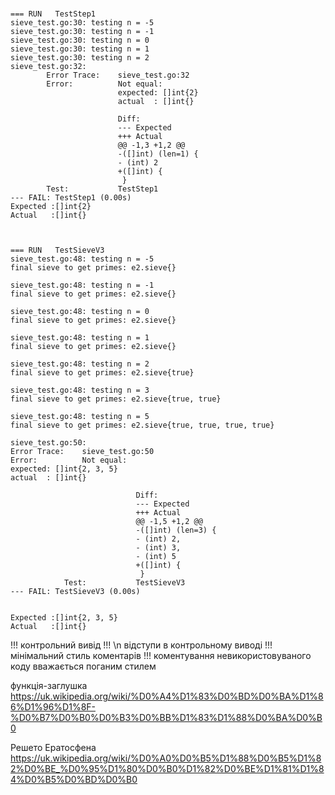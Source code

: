 # 

    === RUN   TestStep1
    sieve_test.go:30: testing n = -5
    sieve_test.go:30: testing n = -1
    sieve_test.go:30: testing n = 0
    sieve_test.go:30: testing n = 1
    sieve_test.go:30: testing n = 2
    sieve_test.go:32: 
        	Error Trace:	sieve_test.go:32
        	Error:      	Not equal: 
        	            	expected: []int{2}
        	            	actual  : []int{}
        	            	
        	            	Diff:
        	            	--- Expected
        	            	+++ Actual
        	            	@@ -1,3 +1,2 @@
        	            	-([]int) (len=1) {
        	            	- (int) 2
        	            	+([]int) {
        	            	 }
        	Test:       	TestStep1
    --- FAIL: TestStep1 (0.00s)
    Expected :[]int{2}
    Actual   :[]int{}



    === RUN   TestSieveV3
    sieve_test.go:48: testing n = -5
    final sieve to get primes: e2.sieve{}

    sieve_test.go:48: testing n = -1
    final sieve to get primes: e2.sieve{}

    sieve_test.go:48: testing n = 0
    final sieve to get primes: e2.sieve{}

    sieve_test.go:48: testing n = 1
    final sieve to get primes: e2.sieve{}

    sieve_test.go:48: testing n = 2
    final sieve to get primes: e2.sieve{true}

    sieve_test.go:48: testing n = 3
    final sieve to get primes: e2.sieve{true, true}

    sieve_test.go:48: testing n = 5
    final sieve to get primes: e2.sieve{true, true, true, true}

    sieve_test.go:50:
    Error Trace:	sieve_test.go:50
    Error:      	Not equal:
    expected: []int{2, 3, 5}
    actual  : []int{}
    
                                Diff:
                                --- Expected
                                +++ Actual
                                @@ -1,5 +1,2 @@
                                -([]int) (len=3) {
                                - (int) 2,
                                - (int) 3,
                                - (int) 5
                                +([]int) {
                                 }
                Test:       	TestSieveV3
    --- FAIL: TestSieveV3 (0.00s)
    
    
    Expected :[]int{2, 3, 5}
    Actual   :[]int{}


!!! контрольний вивід
!!! \n відступи в контрольному виводі
!!! мінімальний стиль коментарів
!!! коментування невикористовуваного коду вважається поганим стилем


функція-заглушка
https://uk.wikipedia.org/wiki/%D0%A4%D1%83%D0%BD%D0%BA%D1%86%D1%96%D1%8F-%D0%B7%D0%B0%D0%B3%D0%BB%D1%83%D1%88%D0%BA%D0%B0

Решето Ератосфена
https://uk.wikipedia.org/wiki/%D0%A0%D0%B5%D1%88%D0%B5%D1%82%D0%BE_%D0%95%D1%80%D0%B0%D1%82%D0%BE%D1%81%D1%84%D0%B5%D0%BD%D0%B0
